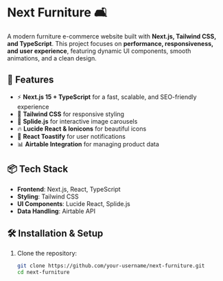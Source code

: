 # Next Furniture 🛋️  

A modern furniture e-commerce website built with **Next.js, Tailwind CSS, and TypeScript**. This project focuses on **performance, responsiveness, and user experience**, featuring dynamic UI components, smooth animations, and a clean design.  

## 🚀 Features  
- ⚡ **Next.js 15 + TypeScript** for a fast, scalable, and SEO-friendly experience  
- 🎨 **Tailwind CSS** for responsive styling  
- 🎠 **Splide.js** for interactive image carousels  
- 🔥 **Lucide React & Ionicons** for beautiful icons  
- 🔔 **React Toastify** for user notifications  
- 📊 **Airtable Integration** for managing product data  

## 📦 Tech Stack  
- **Frontend**: Next.js, React, TypeScript  
- **Styling**: Tailwind CSS  
- **UI Components**: Lucide React, Splide.js  
- **Data Handling**: Airtable API  

## 🛠 Installation & Setup  
1. Clone the repository:  
   ```sh
   git clone https://github.com/your-username/next-furniture.git
   cd next-furniture
